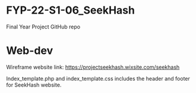 # FYP-22-S1-06_SeekHash

Final Year Project GitHub repo

# Web-dev

Wireframe website link: https://projectseekhash.wixsite.com/seekhash

Index_template.php and index_template.css includes the header and footer for SeekHash website.
